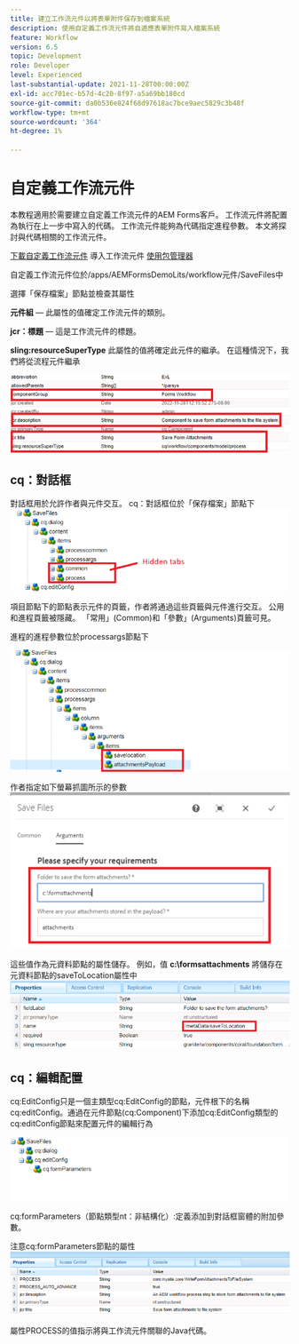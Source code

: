 ```yaml
---
title: 建立工作流元件以將表單附件保存到檔案系統
description: 使用自定義工作流元件將自適應表單附件寫入檔案系統
feature: Workflow
version: 6.5
topic: Development
role: Developer
level: Experienced
last-substantial-update: 2021-11-28T00:00:00Z
exl-id: acc701ec-b57d-4c20-8f97-a5a69bb180cd
source-git-commit: da0b536e824f68d97618ac7bce9aec5829c3b48f
workflow-type: tm+mt
source-wordcount: '364'
ht-degree: 1%

---
```


# 自定義工作流元件

本教程適用於需要建立自定義工作流元件的AEM Forms客戶。 工作流元件將配置為執行在上一步中寫入的代碼。 工作流元件能夠為代碼指定進程參數。 本文將探討與代碼相關的工作流元件。


[下載自定義工作流元件](assets/saveFiles.zip)
導入工作流元件 [使用包管理器](http://localhost:4502/crx/packmgr/index.jsp)

自定義工作流元件位於/apps/AEMFormsDemoLits/workflow元件/SaveFiles中

選擇「保存檔案」節點並檢查其屬性

**元件組**  — 此屬性的值確定工作流元件的類別。

**jcr：標題**  — 這是工作流元件的標題。

**sling:resourceSuperType** 此屬性的值將確定此元件的繼承。 在這種情況下，我們將從流程元件繼承


![元件屬性](assets/component-properties1.png)

## cq：對話框

對話框用於允許作者與元件交互。 cq：對話框位於「保存檔案」節點下
![cq對話框](assets/cq-dialog.png)

項目節點下的節點表示元件的頁籤，作者將通過這些頁籤與元件進行交互。 公用和進程頁籤被隱藏。 「常用」(Common)和「參數」(Arguments)頁籤可見。

進程的進程參數位於processargs節點下

![工藝](assets/process-arguments.png)

作者指定如下螢幕抓圖所示的參數
![工作流元件](assets/custom-workflow-component.png)

這些值作為元資料節點的屬性儲存。 例如，值 **c:\formsattachments** 將儲存在元資料節點的saveToLocation屬性中
![保存位置](assets/save-to-location.png)

## cq：編輯配置

cq:EditConfig只是一個主類型cq:EditConfig的節點，元件根下的名稱cq:editConfig。通過在元件節點(cq:Component)下添加cq:EditConfig類型的cq:editConfig節點來配置元件的編輯行為

![編輯 — 配置](assets/cq-edit-config.png)

cq:formParameters（節點類型nt：非結構化）:定義添加到對話框窗體的附加參數。


注意cq:formParameters節點的屬性
![從參數屬性](assets/form-parameters-properties.png)

屬性PROCESS的值指示將與工作流元件關聯的Java代碼。
